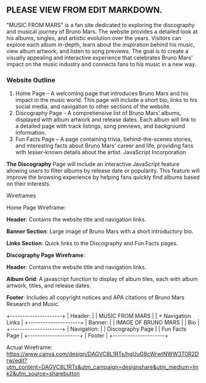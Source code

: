 ## PLEASE VIEW FROM EDIT MARKDOWN.

"MUSIC FROM MARS" is a fan site dedicated to exploring the discography and musical journey of Bruno Mars. The website provides a detailed look at his albums, singles, and artistic evolution over the years. Visitors can explore each album in-depth, learn about the inspiration behind his music, view album artwork, and listen to song previews. The goal is to create a visually appealing and interactive experience that celebrates Bruno Mars' impact on the music industry and connects fans to his music in a new way.

### Website Outline

1. Home Page – A welcoming page that introduces Bruno Mars and his impact in the music world. This page will include a short bio, links to his social media, and navigation to other sections of the website.
2. Discography Page - A comprehensive list of Bruno Mars’ albums, displayed with album artwork and release dates. Each album will link to a detailed page with track listings, song previews, and background information.
3. Fun Facts Page – A page containing trivia, behind-the-scenes stories, and interesting facts about Bruno Mars' career and life, providing fans with lesser-known details about the artist.
JavaScript Incorporation

**The Discography** Page will include an interactive JavaScript feature allowing users to filter albums by release date or popularity. This feature will improve the browsing experience by helping fans quickly find albums based on their interests.

Wireframes

Home Page Wireframe:

**Header**: Contains the website title and navigation links.

**Banner Section**: Large image of Bruno Mars with a short introductory bio.

**Links Section**: Quick links to the Discography and Fun Facts pages.

**Discography Page Wireframe**:

**Header**: Contains the website title and navigation links.

**Album Grid**: A javascript function to display of album tiles, each with album artwork, titles, and release dates.

**Footer**: Includes all copyright notices and APA citations of Bruno Mars Research and Music.

+---------------------+
|       Header:       |
|   MUSIC FROM MARS   |
| + Navigation Links  |
+---------------------+
|       Banner:       |
| IMAGE OF BRUNO MARS |
|        Bio          |
+---------------------+
|     Navigation:     |
|   Discography Page  |
|    Fun Facts Page   |
+---------------------+
|      Footer         |
+---------------------+

Actual Wireframe: https://www.canva.com/design/DAGVC8L1RTs/hgUuG8cWrwtNWW3T0R2Drw/edit?utm_content=DAGVC8L1RTs&utm_campaign=designshare&utm_medium=link2&utm_source=sharebutton